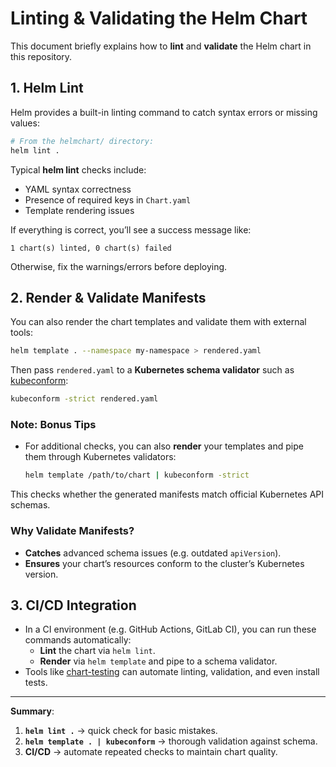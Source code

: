 # Linting & Validating the Helm Chart

This document briefly explains how to **lint** and **validate** the Helm chart in this repository.

## 1. Helm Lint

Helm provides a built-in linting command to catch syntax errors or missing values:

```bash
# From the helmchart/ directory:
helm lint .
```

Typical **helm lint** checks include:
- YAML syntax correctness
- Presence of required keys in `Chart.yaml`
- Template rendering issues

If everything is correct, you’ll see a success message like:
```
1 chart(s) linted, 0 chart(s) failed
```
Otherwise, fix the warnings/errors before deploying.

## 2. Render & Validate Manifests

You can also render the chart templates and validate them with external tools:

```bash
helm template . --namespace my-namespace > rendered.yaml
```

Then pass `rendered.yaml` to a **Kubernetes schema validator** such as [kubeconform](https://github.com/yannh/kubeconform):

```bash
kubeconform -strict rendered.yaml
```

### **Note**: Bonus Tips
- For additional checks, you can also **render** your templates and pipe them through Kubernetes validators:
  ```bash
  helm template /path/to/chart | kubeconform -strict
  ```

This checks whether the generated manifests match official Kubernetes API schemas.

### Why Validate Manifests?

- **Catches** advanced schema issues (e.g. outdated `apiVersion`).
- **Ensures** your chart’s resources conform to the cluster’s Kubernetes version.

## 3. CI/CD Integration

- In a CI environment (e.g. GitHub Actions, GitLab CI), you can run these commands automatically:
  - **Lint** the chart via `helm lint`.
  - **Render** via `helm template` and pipe to a schema validator.
- Tools like [chart-testing](https://github.com/helm/chart-testing) can automate linting, validation, and even install tests.

---

**Summary**:  
1. **`helm lint .`** → quick check for basic mistakes.  
2. **`helm template . | kubeconform`** → thorough validation against schema.  
3. **CI/CD** → automate repeated checks to maintain chart quality.